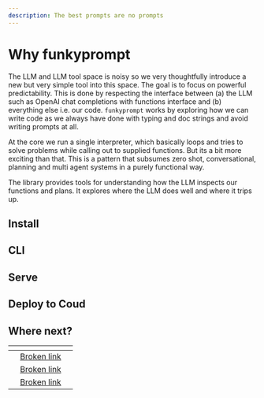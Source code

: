 ```yaml
---
description: The best prompts are no prompts
---
```


# Why funkyprompt

The LLM and LLM tool space is noisy so we very thoughtfully introduce a new but very simple tool into this space. The goal is to focus on powerful predictability. This is done by respecting the interface between (a) the LLM such as OpenAI chat completions with functions interface and (b) everything else i.e. our code. `funkyprompt` works by exploring how we can write code as we always have done with typing and doc strings and avoid writing prompts at all.

At the core we run a single interpreter, which basically loops and tries to solve problems while calling out to supplied functions. But its a bit more exciting than that. This is a pattern that subsumes zero shot, conversational, planning and multi agent systems in a purely functional way.&#x20;

The library provides tools for understanding how the LLM inspects our functions and plans. It explores where the LLM does well and where it trips up.&#x20;

## Install

## CLI

## Serve

## Deploy to Coud

## Where next?

<table data-view="cards"><thead><tr><th></th><th></th><th></th></tr></thead><tbody><tr><td></td><td><a data-mention href="broken-reference">Broken link</a></td><td></td></tr><tr><td></td><td><a data-mention href="broken-reference">Broken link</a></td><td></td></tr><tr><td></td><td><a data-mention href="broken-reference">Broken link</a></td><td></td></tr></tbody></table>
